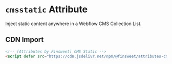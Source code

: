 # `cmsstatic` Attribute

Inject static content anywhere in a Webflow CMS Collection List.

## CDN Import

```html
<!-- [Attributes by Finsweet] CMS Static -->
<script defer src="https://cdn.jsdelivr.net/npm/@finsweet/attributes-cmsstatic@1/cmsstatic.js"></script>
```
